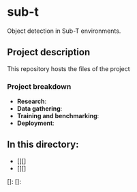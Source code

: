 # sub-t
Object detection in Sub-T environments.

## Project description
This repository hosts the files of the project

### Project breakdown
- **Research**: 
- **Data gathering**: 
- **Training and benchmarking**: 
- **Deployment**: 

## In this directory:
- [][]
- [][]

[]:
[]:
